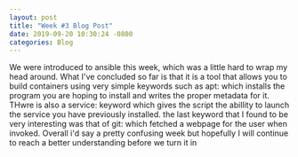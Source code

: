 ```yaml
---
layout: post
title: "Week #3 Blog Post"
date: 2019-09-20 10:30:24 -0800
categories: Blog
---
```


We were introduced to ansible this week, which was a little hard to wrap my head around. What I've concluded so far is that it is a tool that allows you to build containers using very simple keywords such as apt: which installs the program you are hoping to install and writes the proper metadata for it. THwre is also a service: keyword which gives the script the abillity to launch the service you have previously installed. the last keyword that I found to be very interesting was that of git: which fetched a webpage for the user when invoked. Overall i'd say a pretty confusing week but hopefully I will continue to reach a better understanding before we turn it in
